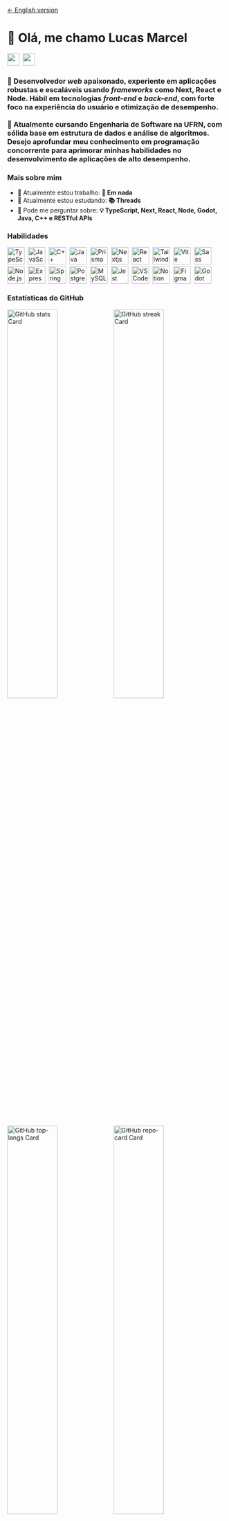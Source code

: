 <!-- ![👋 Hi, my name is Lucas Marcel](https://user-images.githubusercontent.com/10498744/210012254-234538ff-d198-48aa-8964-37e6fd45d227.gif) -->


<a href="https://github.com/L-Marcel/l-marcel/blob/disabled/README_en.md" target="_blank"><- English version</a>

<div id="toc">
  <ul align="left" style="list-style: none">
    <summary>
      <h1>
        👋 Olá, me chamo Lucas Marcel
      </h1>
    </summary>
  </ul>
</div>

<p align="left"><a href="https://github.com/l-marcel" target="_blank"><img src="https://img.shields.io/badge/GitHub-100000?style=for-the-badge&logo=github&logoColor=white" height="28" style="margin-right: 4px"></a> <a href="https://www.linkedin.com/in/l-marcel" target="_blank"><img src="https://img.shields.io/badge/LinkedIn-0077B5?style=for-the-badge&logo=linkedin&logoColor=white" height="28" style="margin-right: 4px"></a>
</p>

<h3 align="left">🚀 Desenvolvedor <i>web</i> apaixonado, experiente em aplicações robustas e escaláveis usando <i>frameworks</i> como Next, React e Node. Hábil em tecnologias <i>front-end</i> e <i>back-end</i>, com forte foco na experiência do usuário e otimização de desempenho.
</br>
</br>
📖 Atualmente cursando Engenharia de Software na UFRN, com sólida base em estrutura de dados e análise de algoritmos. Desejo aprofundar meu conhecimento em programação concorrente para aprimorar minhas habilidades no desenvolvimento de aplicações de alto desempenho.</h3>

**<h3 align="left">Mais sobre mim</h3>**

- 💼 Atualmente estou trabalho: **🙅 Em nada**
- 🌱 Atualmente estou estudando: **📚 Threads**
- 💬 Pode me perguntar sobre: **💡 TypeScript, Next, React, Node, Godot, Java, C++ e RESTful APIs**
<!-- - 📂 Portfolio: **<a href="https://l-marcel.vercel.app" target="_blank">https://l-marcel.vercel.app</a>** -->

 **<h3 align="left">Habilidades</h3>**

<div style="display: flex; flex-wrap: wrap; gap: 4px; justify-content: left;"><img src="https://skillicons.dev/icons?i=typescript" height="40" alt="TypeScript" style="margin-right: 4px"> <img src="https://skillicons.dev/icons?i=javascript" height="40" alt="JavaScript" style="margin-right: 4px"> <img src="https://skillicons.dev/icons?i=cpp" height="40" alt="C++" style="margin-right: 4px"> <img src="https://skillicons.dev/icons?i=java" height="40" alt="Java" style="margin-right: 4px"> <img src="https://skillicons.dev/icons?i=prisma" height="40" alt="Prisma" style="margin-right: 4px"> <img src="https://skillicons.dev/icons?i=nextjs" height="40" alt="Nextjs" style="margin-right: 4px"> <img src="https://skillicons.dev/icons?i=react" height="40" alt="React" style="margin-right: 4px"> <img src="https://skillicons.dev/icons?i=tailwind" height="40" alt="Tailwind CSS" style="margin-right: 4px"> <img src="https://skillicons.dev/icons?i=vite" height="40" alt="Vite" style="margin-right: 4px"> <img src="https://skillicons.dev/icons?i=sass" height="40" alt="Sass" style="margin-right: 4px"> <img src="https://skillicons.dev/icons?i=nodejs" height="40" alt="Node.js" style="margin-right: 4px"> <img src="https://skillicons.dev/icons?i=express" height="40" alt="Express" style="margin-right: 4px"> <img src="https://skillicons.dev/icons?i=spring" height="40" alt="Spring" style="margin-right: 4px"> <img src="https://skillicons.dev/icons?i=postgresql" height="40" alt="PostgreSQL" style="margin-right: 4px"> <img src="https://skillicons.dev/icons?i=mysql" height="40" alt="MySQL" style="margin-right: 4px"> <img src="https://skillicons.dev/icons?i=jest" height="40" alt="Jest" style="margin-right: 4px"> <img src="https://skillicons.dev/icons?i=vscode" height="40" alt="VSCode" style="margin-right: 4px"> <img src="https://skillicons.dev/icons?i=notion" height="40" alt="Notion" style="margin-right: 4px"> <img src="https://skillicons.dev/icons?i=figma" height="40" alt="Figma" style="margin-right: 4px"> <img src="https://skillicons.dev/icons?i=godot" height="40" alt="Godot" style="margin-right: 4px"></div>

**<h3 align="left">Estatísticas do GitHub</h3>**

<p align="left">
  <img width="48%" src="https://github-readme-stats.vercel.app/api?username=l-marcel&theme=react&hide_title=false&hide_rank=false&show_icons=false&include_all_commits=false&count_private=true&line_height=23" alt="GitHub stats Card" />
  <img width="48%" src="https://streak-stats.demolab.com/?user=l-marcel&theme=react&hide_border=false&date_format=M+j%5B%2C+Y%5D&mode=daily&hide_total_contributions=false&hide_current_streak=false&hide_longest_streak=false&card_height=200" alt="GitHub streak Card" />
</p>

<p align="left">
  <img width="48%" src="https://github-readme-stats.vercel.app/api/top-langs?username=l-marcel&theme=react&hide_title=false&layout=compact&langs_count=6&hide_progress=false&card_width=400" alt="GitHub top-langs Card" />
  <a href="https://github.com/L-Marcel/find.it" target="_blank">
  <img width="48%" src="https://github-readme-stats.vercel.app/api/pin/?username=l-marcel&repo=find.it&theme=react&cache_seconds=2000&border_radius=4&show_owner=false" alt="GitHub repo-card Card" />
  </a>
</p>